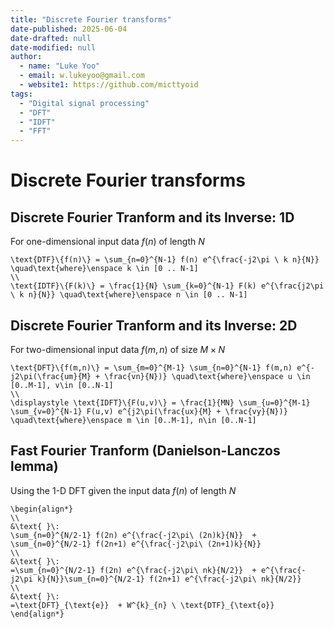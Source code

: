 ```yaml
---
title: "Discrete Fourier transforms"
date-published: 2025-06-04
date-drafted: null
date-modified: null
author:
  - name: "Luke Yoo"
  - email: w.lukeyoo@gmail.com
  - website1: https://github.com/micttyoid
tags:
  - "Digital signal processing"
  - "DFT"
  - "IDFT"
  - "FFT"
---
```


# Discrete Fourier transforms

## Discrete Fourier Tranform and its Inverse: 1D

For one-dimensional input data $f(n)$ of length $N$

```[latex]
\text{DTF}\{f(n)\} = \sum_{n=0}^{N-1} f(n) e^{\frac{-j2\pi \ k n}{N}} \quad\text{where}\enspace k \in [0 .. N-1]
\\
\text{IDTF}\{F(k)\} = \frac{1}{N} \sum_{k=0}^{N-1} F(k) e^{\frac{j2\pi \ k n}{N}} \quad\text{where}\enspace n \in [0 .. N-1]
```

## Discrete Fourier Tranform and its Inverse: 2D

For two-dimensional input data $f(m,n)$ of size $M \times N$

```[latex]
\text{DFT}\{f(m,n)\} = \sum_{m=0}^{M-1} \sum_{n=0}^{N-1} f(m,n) e^{-j2\pi(\frac{um}{M} + \frac{vn}{N})} \quad\text{where}\enspace u \in [0..M-1], v\in [0..N-1]
\\
\displaystyle \text{IDFT}\{F(u,v)\} = \frac{1}{MN} \sum_{u=0}^{M-1} \sum_{v=0}^{N-1} F(u,v) e^{j2\pi(\frac{ux}{M} + \frac{vy}{N})} \quad\text{where}\enspace m \in [0..M-1], n\in [0..N-1]
```

## Fast Fourier Tranform (Danielson-Lanczos lemma)

Using the 1-D DFT given the input data $f(n)$ of length $N$

```[latex]
\begin{align*}
\\
&\text{ }\: 
\sum_{n=0}^{N/2-1} f(2n) e^{\frac{-j2\pi\ (2n)k}{N}}  + \sum_{n=0}^{N/2-1} f(2n+1) e^{\frac{-j2\pi\ (2n+1)k}{N}}
\\
&\text{ }\: 
=\sum_{n=0}^{N/2-1} f(2n) e^{\frac{-j2\pi\ nk}{N/2}}  + e^{\frac{-j2\pi k}{N}}\sum_{n=0}^{N/2-1} f(2n+1) e^{\frac{-j2\pi\ nk}{N/2}}
\\
&\text{ }\: 
=\text{DFT}_{\text{e}}  + W^{k}_{n} \ \text{DTF}_{\text{o}}
\end{align*}
```
